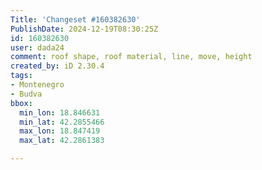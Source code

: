 ```yaml
---
Title: 'Changeset #160382630'
PublishDate: 2024-12-19T08:30:25Z
id: 160382630
user: dada24
comment: roof shape, roof material, line, move, height
created_by: iD 2.30.4
tags:
- Montenegro
- Budva
bbox:
  min_lon: 18.846631
  min_lat: 42.2855466
  max_lon: 18.847419
  max_lat: 42.2861383

---
```

